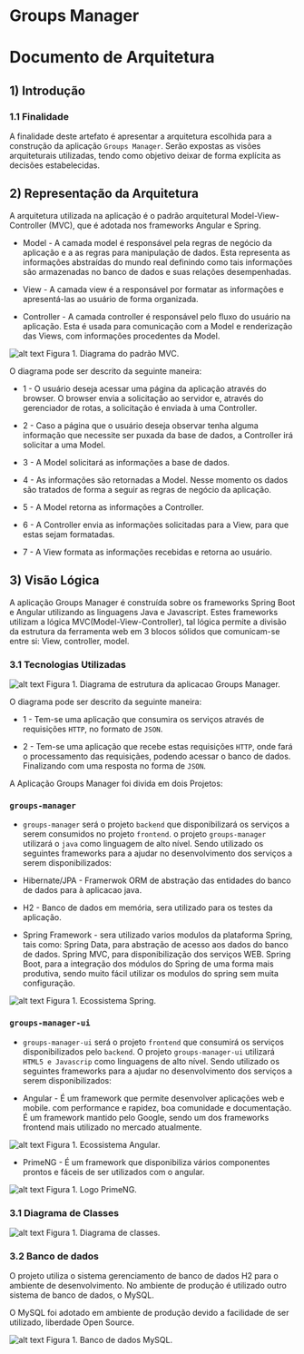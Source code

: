 # Groups Manager #

# Documento de Arquitetura

## 1) Introdução

### 1.1 Finalidade

A finalidade deste artefato é apresentar a arquitetura escolhida para a construção da aplicação `Groups Manager`. 
Serão expostas as visões arquiteturais utilizadas, tendo como objetivo deixar de forma explícita as decisões 
estabelecidas.


## 2) Representação da Arquitetura

A arquitetura utilizada na aplicação é o padrão arquitetural Model-View-Controller (MVC), que é adotada nos frameworks Angular e Spring.

* Model - A camada model é responsável pela regras de negócio da aplicação e a as regras para manipulação de dados.
Esta representa as informações abstraídas do mundo real definindo como tais informações são armazenadas no banco de dados e 
suas relações desempenhadas.

* View - A camada view é a responsável por formatar as informações e apresentá-las ao usuário de forma organizada.

* Controller - A camada controller é responsável pelo fluxo do usuário na aplicação. Esta é usada para comunicação com a 
Model e renderização das Views, com informações procedentes da Model.

![alt text](mvc-logo.png)
Figura 1. Diagrama do padrão MVC.

O diagrama pode ser descrito da seguinte maneira:

* 1 - O usuário deseja acessar uma página da aplicação através do browser. O browser envia a solicitação ao servidor e, através do gerenciador de rotas, a solicitação é enviada à uma Controller.

* 2 - Caso a página que o usuário deseja observar tenha alguma informação que necessite ser puxada da base de dados, a Controller irá solicitar a uma Model.

* 3 - A Model solicitará as informações a base de dados.

* 4 - As informações são retornadas a Model. Nesse momento os dados são tratados de forma a seguir as regras de negócio da aplicação.

* 5 - A Model retorna as informações a Controller.

* 6 - A Controller envia as informações solicitadas para a View, para que estas sejam formatadas.

* 7 - A View formata as informações recebidas e retorna ao usuário.

## 3) Visão Lógica
A aplicação Groups Manager é construída sobre os frameworks Spring Boot e Angular utilizando as linguagens Java e Javascript. 
Estes frameworks utilizam a lógica MVC(Model-View-Controller), tal lógica permite a divisão da estrutura da ferramenta web em 3 blocos sólidos que comunicam-se entre si: View, controller, model.

### 3.1 Tecnologias Utilizadas

![alt text](microservices_architecture_diagram.png)
Figura 1. Diagrama de estrutura da aplicacao Groups Manager.

O diagrama pode ser descrito da seguinte maneira:

* 1 - Tem-se uma aplicação que consumira os serviços através de requisições `HTTP`, no formato de `JSON`.

* 2 - Tem-se uma aplicação que recebe estas requisições `HTTP`, onde fará o processamento das requisiçães, podendo acessar o banco de dados. 
Finalizando com uma resposta no forma de `JSON`.

A Aplicação Groups Manager foi divida em dois Projetos:

### ``groups-manager``

* ``groups-manager`` será o projeto `backend` que disponibilizará os serviços a serem consumidos no projeto `frontend`.
o projeto ``groups-manager`` utilizará o `java` como linguagem de alto nível.
Sendo utilizado os seguintes frameworks para a ajudar no desenvolvimento dos serviços a serem disponibilizados:

* Hibernate/JPA - Framerwok ORM de abstração das entidades do banco de dados para à aplicacao java.

* H2 - Banco de dados em memória, sera utilizado para os testes da aplicação.

* Spring Framework - sera utilizado varios modulos da plataforma Spring, tais como: 
Spring Data, para abstração de acesso aos dados do banco de dados.
Spring MVC, para disponibilização dos serviços WEB.
Spring Boot, para a integração dos módulos do Spring de uma forma mais produtiva, sendo muito fácil utilizar os modulos do spring sem muita configuração.

![alt text](spring-architecture.png)
Figura 1. Ecossistema Spring.


### ``groups-manager-ui``

* ``groups-manager-ui`` será o projeto `frontend` que consumirá os serviços disponibilizados pelo `backend`.
O projeto ``groups-manager-ui`` utilizará `HTML5 e Javascrip` como linguagens de alto nível.
Sendo utilizado os seguintes frameworks para a ajudar no desenvolvimento dos serviços a serem disponibilizados:

* Angular - É um framework que permite desenvolver aplicações web e mobile. com performance e rapidez, boa comunidade e documentação.
É um framework mantido pelo Google, sendo um dos frameworks frontend mais utilizado no mercado atualmente.

![alt text](MVC-Architecture-is-Perfect.jpg)
Figura 1. Ecossistema Angular.

* PrimeNG - É um framework que disponibiliza vários componentes prontos e fáceis de ser utilizados com o angular.

![alt text](primeng-logo.png)
Figura 1. Logo PrimeNG.

### 3.1 Diagrama de Classes

![alt text](diagrama-de-classes.png)
Figura 1. Diagrama de classes.

### 3.2 Banco de dados

O projeto utiliza o sistema gerenciamento de banco de dados H2 para o ambiente de desenvolvimento. 
No ambiente de produção é utilizado outro sistema de banco de dados, o MySQL.

O MySQL foi adotado em ambiente de produção devido a facilidade de ser utilizado, liberdade Open Source.

![alt text](mysql-logo.jpg)
Figura 1. Banco de dados MySQL.
